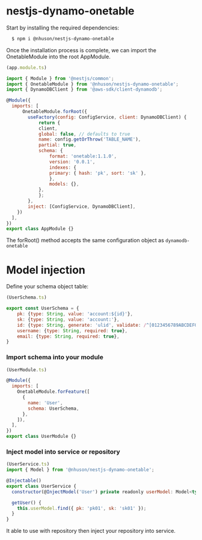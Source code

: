 
# nestjs-dynamo-onetable

Start by installing the required dependencies:

```bash
  $ npm i @nhuson/nestjs-dynamo-onetable
```

Once the installation process is complete, we can import the OnetableModule into the root AppModule.

```javascript
(app.module.ts)

import { Module } from '@nestjs/common';
import { OnetableModule } from '@nhuson/nestjs-dynamo-onetable';
import { DynamoDBClient } from '@aws-sdk/client-dynamodb';

@Module({
  imports: [
      OnetableModule.forRoot({
        useFactory(config: ConfigService, client: DynamoDBClient) {
            return {
            client,
            global: false, // defaults to true
            name: config.getOrThrow('TABLE_NAME'),
            partial: true,
            schema: {
                format: 'onetable:1.1.0',
                version: '0.0.1',
                indexes: {
                primary: { hash: 'pk', sort: 'sk' },
                },
                models: {},
            },
            };
        },
        inject: [ConfigService, DynamoDBClient],
    })
  ],
})
export class AppModule {}
```

The forRoot() method accepts the same configuration object as `dynamodb-onetable`

# Model injection
Define your schema object table:
```javascript
(UserSchema.ts)

export const UserSchema = {
    pk: {type: String, value: 'account:${id}'},
    sk: {type: String, value: 'account:'},
    id: {type: String, generate: 'ulid', validate: /^[0123456789ABCDEFGHJKMNPQRSTVWXYZ]{26}$/i},
    username: {type: String, required: true},
    email: {type: String, required: true},
}

```

### Import schema into your module
```javascript
(UserModule.ts)

@Module({
  imports: [
    OnetableModule.forFeature([
      {
        name: 'User',
        schema: UserSchema,
      },
    ]),
  ],
})
export class UserModule {}

```

### Inject model into service or repository

```javascript
(UserService.ts)
import { Model } from '@nhuson/nestjs-dynamo-onetable';

@Injectable()
export class UserService {
  constructor(@InjectModel('User') private readonly userModel: Model<typeof UserSchema>) {}

  getUser() {
    this.userModel.find({ pk: 'pk01', sk: 'sk01' });
  }
}

```
It able to use with repository then inject your repository into service.
